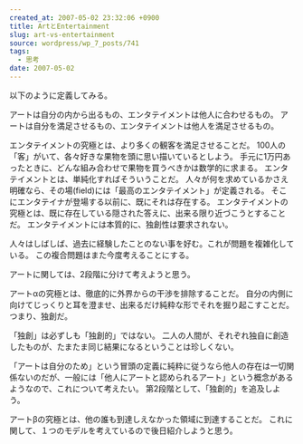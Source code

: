 ```yaml
---
created_at: 2007-05-02 23:32:06 +0900
title: ArtとEntertainment
slug: art-vs-entertainment
source: wordpress/wp_7_posts/741
tags:
  - 思考
date: 2007-05-02
---
```


以下のように定義してみる。

アートは自分の内から出るもの、エンタテイメントは他人に合わせるもの。
アートは自分を満足させるもの、エンタテイメントは他人を満足させるもの。

エンタテイメントの究極とは、より多くの観客を満足させることだ。
100人の「客」がいて、各々好きな果物を頭に思い描いているとしよう。
手元に1万円あったときに、どんな組み合わせで果物を買うべきかは数学的に求まる。
エンタテイメントとは、単純化すればそういうことだ。
人々が何を求めているかさえ明確なら、その場(field)には「最高のエンタテイメント」が定義される。
そこにエンタテイナが登場する以前に、既にそれは存在する。
エンタテイメントの究極とは、既に存在している隠された答えに、出来る限り近づこうとすることだ。
エンタテイメントには本質的に、独創性は要求されない。

人々はしばしば、過去に経験したことのない事を好む。これが問題を複雑化している。
この複合問題はまた今度考えることにする。

アートに関しては、2段階に分けて考えようと思う。

アートαの究極とは、徹底的に外界からの干渉を排除することだ。
自分の内側に向けてじっくりと耳を澄ませ、出来るだけ純粋な形でそれを掘り起こすことだ。
つまり、独創だ。

「独創」は必ずしも「独創的」ではない。
二人の人間が、それぞれ独自に創造したものが、たまたま同じ結果になるということは珍しくない。

「アートは自分のため」という冒頭の定義に純粋に従うなら他人の存在は一切関係ないのだが、一般には「他人にアートと認められるアート」という概念があるようなので、これについて考えたい。
第2段階として、「独創的」を追及しよう。

アートβの究極とは、他の誰も到達しえなかった領域に到達することだ。
これに関して、１つのモデルを考えているので後日紹介しようと思う。
